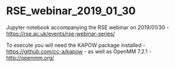 # RSE_webinar_2019_01_30

Jupyter notebook accompanying the RSE webinar on 2019/01/30 - https://rse.ac.uk/events/rse-webinar-series/

To execute you will need the KAPOW package installed - https://github.com/cc-a/kapow - as well as OpenMM 7.2.1 - http://openmm.org/

